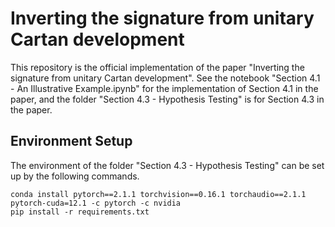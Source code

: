 # Inverting the signature from unitary Cartan development

This repository is the official implementation of the paper "Inverting the signature from unitary Cartan development". See the notebook "Section 4.1 - An Illustrative Example.ipynb" for the implementation of Section 4.1 in the paper, and the folder "Section 4.3 - Hypothesis Testing" is for Section 4.3 in the paper.

## Environment Setup
The environment of the folder "Section 4.3 - Hypothesis Testing" can be set up by the following commands.

```console
conda install pytorch==2.1.1 torchvision==0.16.1 torchaudio==2.1.1 pytorch-cuda=12.1 -c pytorch -c nvidia
pip install -r requirements.txt
```
